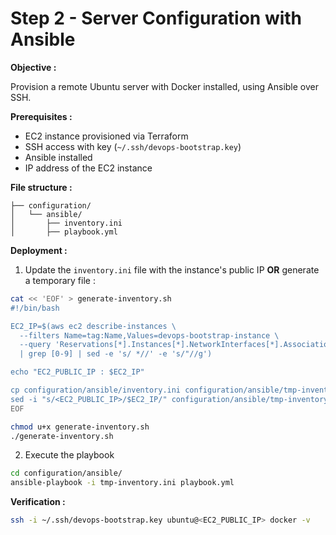 # Step 2 - Server Configuration with Ansible

**Objective :**

Provision a remote Ubuntu server with Docker installed, using Ansible over SSH.

**Prerequisites :**

- EC2 instance provisioned via Terraform
- SSH access with key (`~/.ssh/devops-bootstrap.key`)
- Ansible installed
- IP address of the EC2 instance

**File structure :**

```
├── configuration/
│   └── ansible/
│       ├── inventory.ini
│       ├── playbook.yml
```

**Deployment :**

1. Update the `inventory.ini` file with the instance's public IP **OR** generate a temporary file :

```bash
cat << 'EOF' > generate-inventory.sh
#!/bin/bash

EC2_IP=$(aws ec2 describe-instances \
  --filters Name=tag:Name,Values=devops-bootstrap-instance \
  --query 'Reservations[*].Instances[*].NetworkInterfaces[*].Association.PublicIp' \
  | grep [0-9] | sed -e 's/ *//' -e 's/"//g')

echo "EC2_PUBLIC_IP : $EC2_IP"

cp configuration/ansible/inventory.ini configuration/ansible/tmp-inventory.ini
sed -i "s/<EC2_PUBLIC_IP>/$EC2_IP/" configuration/ansible/tmp-inventory.ini
EOF

chmod u+x generate-inventory.sh
./generate-inventory.sh
```

2. Execute the playbook

```bash
cd configuration/ansible/
ansible-playbook -i tmp-inventory.ini playbook.yml
```

**Verification :**

```bash
ssh -i ~/.ssh/devops-bootstrap.key ubuntu@<EC2_PUBLIC_IP> docker -v
```
